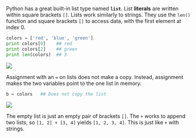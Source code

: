 Python has a great built-in list type named **`list`**. List **literals** are written within square brackets `[]`. Lists work similarly to strings. They use the `len()` function and square brackets `[]` to access data, with the first element at index 0.
    
```python    
colors = ['red', 'blue', 'green']
print colors[0]    ## red
print colors[2]    ## green
print len(colors)  ## 3
```

![](https://github.com/Codevolve/next/blob/master/courses/community/Google-s%20Python%20Class/Assets/list02.png?raw=true)

Assignment with an `=` on lists does not make a copy. Instead, assignment makes the two variables point to the one list in memory. 
    
```python   
b = colors   ## Does not copy the list
```

![](https://github.com/Codevolve/next/blob/master/courses/community/Google-s%20Python%20Class/Assets/list03.png?raw=true)

The empty list is just an empty pair of brackets `[]`. The `+` works to append two lists, so `[1, 2] + [3, 4]` yields `[1, 2, 3, 4]`. This is just like `+` with strings.

